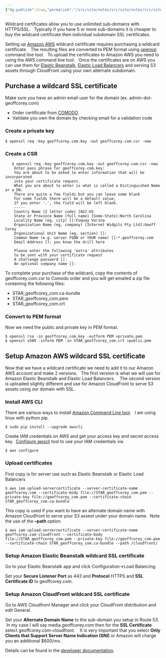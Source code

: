 ```yaml
---
{"dg-publish":true,"permalink":"/src/site/notes/src/site/notes/src/site/notes/setup-amazon-aws-wildcard-ssl-certificate/","tags":["aws","ssl","https"]}
---
```





Wildcard certificates allow you to use unlimited sub-domains with HTTPS/SSL.   Typically if you have 5 or more sub-domains it is cheaper to buy the wildcard certificate then individual subdomain SSL certificates.

Setting up <a title="Amazon Web Services" href="http://aws.amazon.com/" target="_blank">Amazon AWS</a> wildcard certificate requires purchasing a wildcard certificate.   The resulting files are converted to PEM format using <a title="OpenSSL" href="https://www.openssl.org/" target="_blank">openssl</a> command line tool.   To upload the certificates to Amazon AWS you need to using the AWS command line tool.   Once the certificates are on AWS you can use them for <a title="Amazon Elastic Beanstalk" href="http://aws.amazon.com/elasticbeanstalk/" target="_blank">Elastic Beanstalk</a>, <a title="Amazon Elastic Load Balancing" href="http://aws.amazon.com/elasticloadbalancing/" target="_blank">Elastic Load Balancers</a> and serving S3 assets through CloudFront using your own alternate subdomain.

## Purchase a wildcard SSL certificate

Make sure you have an admin email user for the domain (ex. admin-dot-geoffcorey.com)

  * Order certificate from <a title="Wildcard SSL Certificate from Comodo for unlimited sub-domains" href="https://ssl.comodo.com/wildcard-ssl-certificates.php?key5sk0=1907&key5sk1=991e59169d76f8b61023d31b58045940b097e8b1" target="_blank">COMODO</a>
  * Validate you own the domain by checking email for a validation code

### Create a private key

```shell
$ openssl req -key geoffcorey.com.key -out geoffcorey.com.csr -new
```

### Create a CSR


```shell
   $ openssl req -key geoffcorey.com.key -out geoffcorey.com.csr -new
    Enter pass phrase for geoffcorey.com.key:
    You are about to be asked to enter information that will be incorporated
    into your certificate request.
    What you are about to enter is what is called a Distinguished Name or a DN.
    There are quite a few fields but you can leave some blank
    For some fields there will be a default value,
    If you enter '.', the field will be left blank.
    -----
    Country Name (2 letter code) [AU]:US
    State or Province Name (full name) [Some-State]:North Carolina
    Locality Name (eg, city) []:Fuquay Varina
    Organization Name (eg, company) [Internet Widgits Pty Ltd]:Geoff Corey
    Organizational Unit Name (eg, section) []:
    Common Name (e.g. server FQDN or YOUR name) []:*.geoffcorey.com
    Email Address []: you know the drill here

    Please enter the following 'extra' attributes
    to be sent with your certificate request
    A challenge password []:
    An optional company name []:
```


To complete your purchase of the wildcard, copy the contents of geoffcorey.com.csr to Comodo order and you will get emailed a zip file containing the following files:

  * STAR\_geoffcorey\_com.ca-bundle
  * STAR\_geoffcorey\_com.pem
  * STAR\_geoffcorey\_com.crt

### Convert to PEM format

Now we need the public and private key in PEM format.

```shell
$ openssl rsa -in geoffcorey.com.key -outform PEM >private.pem
$ openssl x509 -inform PEM -in STAR_geoffcorey_com.crt >public.pem
```

## Setup Amazon AWS wildcard SSL certificate

Now that we have a wildcard certificate we need to add it to our Amazon AWS account and make 2 versions.   The first version is what we will use for Amazon Elastic Beanstalk and Elastic Load Balancers.    The second version is uploaded slightly different and use for Amazon CloudFront to serve S3 assets using our domain with SSL.

### Install AWS CLI

There are various ways to install <a title="Installing the AWS Command Line Tool" href="http://docs.aws.amazon.com/cli/latest/userguide/installing.html" target="_blank">Amazon Command Line tool</a>.   I am using linux with python pip.

```shell
$ sudo pip install --upgrade awscli
```

Create IAM credentials on AWS and get your access key and secret access key.  <a title="Configuring the AWS Command Line tool" href="http://docs.aws.amazon.com/cli/latest/userguide/cli-chap-getting-started.html" target="_blank">Configure awscli</a> tool to use your IAM credentials via

```shell
$ aws configure
```

### Upload certificates

First copy is for server use such as Elastic Beanstalk or Elastic Load Balancers

```shell
$ aws iam upload-servercertificate --server-certificate-name geoffcorey.com --certificate-body file://STAR_geoffcorey_com.pem --private-key file://geoffcorey_com.pem --certificate-chain STAR_geoffcorey_com.ca-bundle
```


This copy is used if you want to have an alternate domain name with Amazon Cloudfront to serve your S3 assest under your domain name.  Note the use of the **&#8211;path** option.

```shell
$ aws iam upload-servercertificate --server-certificate-name geoffcorey.com-cloudfront --certificate-body file://STAR_geoffcorey_com.pem --private-key file://geoffcorey_com.pem --certificate-chain STAR_geoffcorey_com.ca-bundle --path /cloudfront/
```


### Setup Amazon Elastic Beanstalk wildcard SSL certificate

Go to your Elastic Beanstalk app and click Configuration->Load Balancing.

Set your **Secure Listener Port** as 443 and **Protocol** HTTPS and **SSL Certificate ID** to geoffcorey.com.

### Setup Amazon CloudFront wildcard SSL certificate

Go to AWS Cloudfront Manager and click your CloudFront distribution and edit General.

Set your **Alternate Domain Name** to the sub-domain you setup in Route 53.  In my case I will say media.geoffcorey.com then for the **SSL Certificate** select geoffcorey.com-cloudfront.    It is very important that you select **Only Clients that Support Server Name Indication (SNI)** or Amazon will charge you an additional $600/mo.

Details can be found in the <a title="Amazon CloudFront: User Alternate Domain Names (CNAMES)" href="http://docs.aws.amazon.com/AmazonCloudFront/latest/DeveloperGuide/CNAMEs.html#alternate-domain-names-wildcard" target="_blank">developer documentation</a>.
